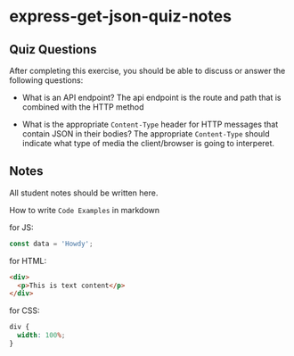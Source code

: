 # express-get-json-quiz-notes

## Quiz Questions

After completing this exercise, you should be able to discuss or answer the following questions:

- What is an API endpoint?
  The api endpoint is the route and path that is combined with the HTTP method

- What is the appropriate `Content-Type` header for HTTP messages that contain JSON in their bodies?
  The appropriate `Content-Type` should indicate what type of media the client/browser is going to interperet.

## Notes

All student notes should be written here.

How to write `Code Examples` in markdown

for JS:

```javascript
const data = 'Howdy';
```

for HTML:

```html
<div>
  <p>This is text content</p>
</div>
```

for CSS:

```css
div {
  width: 100%;
}
```
